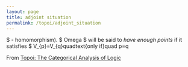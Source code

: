 ```yaml
---
layout: page
title: adjoint situation
permalink: /topoi/adjoint_situation
---
```

$ - homomorphism). $ Omega $ will be said to _have enough points_ if it satisfies $ V_{p}=V_{q}quadtext{only if}quad p=q


From [Topoi: The Categorical Analysis of Logic](https://mathgloss.github.io/MathGloss/topoi.html)